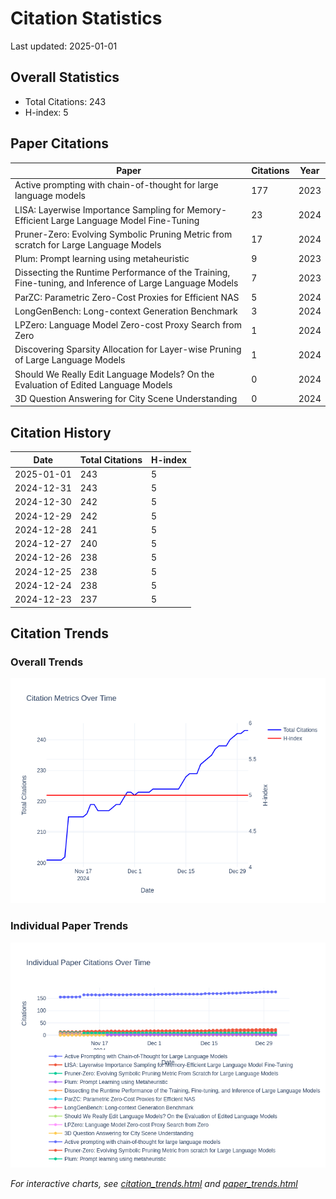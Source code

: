 # Citation Statistics

Last updated: 2025-01-01

## Overall Statistics
- Total Citations: 243
- H-index: 5

## Paper Citations

| Paper | Citations | Year |
| ----- | --------- | ---- |
| Active prompting with chain-of-thought for large language models | 177 | 2023 |
| LISA: Layerwise Importance Sampling for Memory-Efficient Large Language Model Fine-Tuning | 23 | 2024 |
| Pruner-Zero: Evolving Symbolic Pruning Metric from scratch for Large Language Models | 17 | 2024 |
| Plum: Prompt learning using metaheuristic | 9 | 2023 |
| Dissecting the Runtime Performance of the Training, Fine-tuning, and Inference of Large Language Models | 7 | 2023 |
| ParZC: Parametric Zero-Cost Proxies for Efficient NAS | 5 | 2024 |
| LongGenBench: Long-context Generation Benchmark | 3 | 2024 |
| LPZero: Language Model Zero-cost Proxy Search from Zero | 1 | 2024 |
| Discovering Sparsity Allocation for Layer-wise Pruning of Large Language Models | 1 | 2024 |
| Should We Really Edit Language Models? On the Evaluation of Edited Language Models | 0 | 2024 |
| 3D Question Answering for City Scene Understanding | 0 | 2024 |

## Citation History

| Date | Total Citations | H-index |
| ---- | --------------- | ------- |
| 2025-01-01 | 243 | 5 |
| 2024-12-31 | 243 | 5 |
| 2024-12-30 | 242 | 5 |
| 2024-12-29 | 242 | 5 |
| 2024-12-28 | 241 | 5 |
| 2024-12-27 | 240 | 5 |
| 2024-12-26 | 238 | 5 |
| 2024-12-25 | 238 | 5 |
| 2024-12-24 | 238 | 5 |
| 2024-12-23 | 237 | 5 |

## Citation Trends

### Overall Trends
![Citation Trends](citation_trends.png)

### Individual Paper Trends
![Paper Trends](paper_trends.png)

*For interactive charts, see [citation_trends.html](citation_trends.html) and [paper_trends.html](paper_trends.html)*